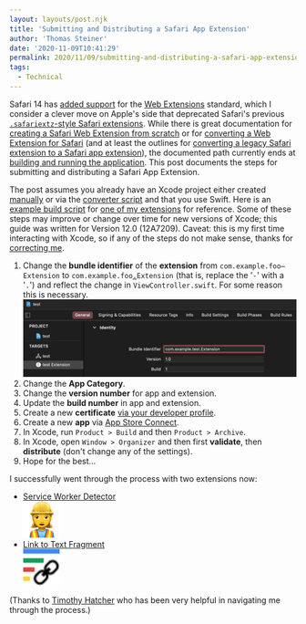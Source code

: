 ```yaml
---
layout: layouts/post.njk
title: 'Submitting and Distributing a Safari App Extension'
author: 'Thomas Steiner'
date: '2020-11-09T10:41:29'
permalink: 2020/11/09/submitting-and-distributing-a-safari-app-extension/index.html
tags:
  - Technical
---
```


Safari 14 has
[added support](https://developer.apple.com/documentation/safari-release-notes/safari-14-release-notes#New-Features:~:text=Added%20Safari%20Web%20Extensions%20support%20for%20macOS.)
for the
[Web Extensions](https://developer.mozilla.org/en-US/docs/Mozilla/Add-ons/WebExtensions)
standard, which I consider a clever move on Apple's side that deprecated
Safari's previous
[`.safariextz`-style Safari extensions](https://developer.apple.com/documentation/safariextensions).
While there is great documentation for
[creating a Safari Web Extension from scratch](https://developer.apple.com/documentation/safariservices/safari_web_extensions/creating_a_safari_web_extension)
or for
[converting a Web Extension for Safari](https://developer.apple.com/documentation/safariservices/safari_web_extensions/converting_a_web_extension_for_safari)
(and at least the outlines for
[converting a legacy Safari extension to a Safari app extension](https://developer.apple.com/documentation/safariservices/safari_app_extensions/converting_a_legacy_safari_extension_to_a_safari_app_extension)),
the documented path currently ends at
[building and running the application](https://developer.apple.com/documentation/safariservices/safari_app_extensions/building_a_safari_app_extension#2957926).
This post documents the steps for submitting and distributing a Safari App
Extension.

The post assumes you already have an Xcode project either created
[manually](https://developer.apple.com/documentation/safariservices/safari_web_extensions/creating_a_safari_web_extension)
or via the
[converter script](https://developer.apple.com/documentation/safariservices/safari_web_extensions/converting_a_web_extension_for_safari)
and that you use Swift. Here is an
[example build script](https://github.com/google/service-worker-detector/blob/9a1630b002664ca128dd1b2375a4646739cb2320/package.json#L11)
for [one of my extensions](https://github.com/google/service-worker-detector)
for reference. Some of these steps may improve or change over time for new
versions of Xcode; this guide was written for Version 12.0 (12A7209). Caveat:
this is my first time interacting with Xcode, so if any of the steps do not make
sense, thanks for
[correcting me](https://github.com/tomayac/blogccasion/tree/master/posts/2020/11/submitting-and-distributing-a-safari-app-extension.md).

1. Change the **bundle identifier** of the **extension** from
   <code>com.example.foo<del>-</del>Extension</code> to
   <code>com.example.foo<ins>.</ins>Extension</code> (that is, replace the '`-`'
   with a '`.`') and reflect the change in `ViewController.swift`. For some
   reason this is necessary.
   ![Xcode bundle identifier](/images/xcode-bundle-identifier.png)
1. Change the **App Category**.
1. Change the **version number** for app and extension.
1. Update the **build number** in app and extension.
1. Create a new **certificate**
   [via your developer profile](https://developer.apple.com/account/resources/profiles/add).
1. Create a new **app** via
   [App Store Connect](https://appstoreconnect.apple.com/apps).
1. In Xcode, run `Product > Build` and then `Product > Archive`.
1. In Xcode, open `Window > Organizer` and then first **validate**, then
   **distribute** (don't change any of the settings).
1. Hope for the best…

I successfully went through the process with two extensions now:

- <a href="https://apps.apple.com/us/app/service-worker-detector/id1530808337?mt=12&amp;itscg=30200&amp;itsct=apps_box">
    Service Worker Detector
    <div><img alt="Service Worker Detector extension icon" width="64" height="64" src="/images/icon-female-128.png"></div>
  </a>
- <a href="https://apps.apple.com/us/app/link-to-text-fragment/id1532224396?mt=12&amp;itscg=30200&amp;itsct=apps_box">
    Link to Text Fragment
    <div><img alt="Link to Text Fragment extension icon" width="64" height="64" src="/images/link-to-text-fragment.svg"></div>
  </a>

(Thanks to [Timothy Hatcher](https://twitter.com/xeenon) who has been very
helpful in navigating me through the process.)
